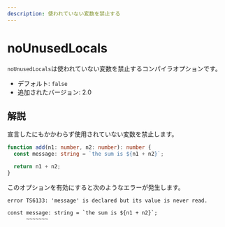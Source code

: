 ```yaml
---
description: 使われていない変数を禁止する
---
```


# noUnusedLocals

`noUnusedLocals`は使われていない変数を禁止するコンパイラオプションです。

- デフォルト: `false`
- 追加されたバージョン: 2.0

## 解説

宣言したにもかかわらず使用されていない変数を禁止します。

```typescript
function add(n1: number, n2: number): number {
  const message: string = `the sum is ${n1 + n2}`;

  return n1 + n2;
}
```

このオプションを有効にすると次のようなエラーが発生します。

```text
error TS6133: 'message' is declared but its value is never read.

const message: string = `the sum is ${n1 + n2}`;
      ~~~~~~~
```
